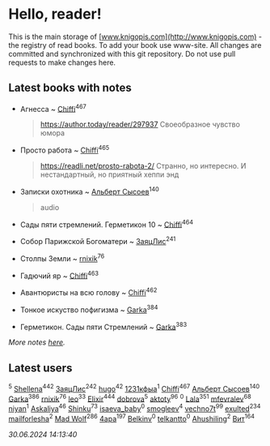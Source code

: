 # Hello, reader!
This is the main storage of [www.knigopis.com](http://www.knigopis.com) - the registry of read books.
To add your book use www-site. All changes are committed and synchronized with this git repository.
Do not use pull requests to make changes here.


## Latest books with notes
* Агнесса ~ [Chiffi](users/105/105831994080785626680-google)<sup>467</sup>
    > https://author.today/reader/297937
    > Своеобразное чувство юмора

* Просто работа ~ [Chiffi](users/105/105831994080785626680-google)<sup>465</sup>
    > https://readli.net/prosto-rabota-2/
    > Странно, но интересно. И нестандартный, но приятный хеппи энд

* Записки охотника ~ [Альберт Сысоев](users/474/47446642-vkontakte)<sup>140</sup>
    > audio

* Сады пяти стремлений. Герметикон 10 ~ [Chiffi](users/105/105831994080785626680-google)<sup>464</sup>

* Собор Парижской Богоматери ~ [ЗаяцЛис](users/112/112388384595246311466-google)<sup>241</sup>

* Столпы Земли ~ [rnixik](users/116/116191270391964650818-google)<sup>76</sup>

* Гадючий яр ~ [Chiffi](users/105/105831994080785626680-google)<sup>463</sup>

* Авантюристы на всю голову ~ [Chiffi](users/105/105831994080785626680-google)<sup>462</sup>

* Тонкое искуство пофигизма ~ [Garka](users/115/115753719718250012620-google)<sup>384</sup>

* Герметикон. Сады пяти Стремлений ~ [Garka](users/115/115753719718250012620-google)<sup>383</sup>


_More notes [here](latest_books_with_notes.md)._


## Latest users
[](users/115/115095777313809768381-google)<sup>5</sup> 
[Shellena](users/134/13413591548892934957-mailru)<sup>442</sup> 
[ЗаяцЛис](users/112/112388384595246311466-google)<sup>242</sup> 
[hugo](users/105/105063533945004840111-google)<sup>42</sup> 
[1231кфыа](users/692/692142137-vkontakte)<sup>1</sup> 
[Chiffi](users/105/105831994080785626680-google)<sup>467</sup> 
[Альберт Сысоев](users/474/47446642-vkontakte)<sup>140</sup> 
[Garka](users/115/115753719718250012620-google)<sup>386</sup> 
[rnixik](users/116/116191270391964650818-google)<sup>76</sup> 
[leo](users/106/106915386474260202605-google)<sup>33</sup> 
[Elixir](users/115/115826717712507836033-google)<sup>444</sup> 
[dobrova](users/606/6069210-vkontakte)<sup>5</sup> 
[aktoty](users/275/275766107-vkontakte)<sup>96</sup> 
[](users/358/358594589-vkontakte)<sup>0</sup> 
[Lala](users/761/76187635-vkontakte)<sup>351</sup> 
[mfevralev](users/140/140966150-vkontakte)<sup>68</sup> 
[niyan](users/110/110517883439678622021-google)<sup>1</sup> 
[Askaliya](users/326/326783541-vkontakte)<sup>46</sup> 
[Shinku](users/109/109176126475581739292-google)<sup>73</sup> 
[isaeva_baby](users/109/109089966297718972425-google)<sup>0</sup> 
[smogleev](users/267/267805152-yandex)<sup>4</sup> 
[vechno7t](users/102/102483077884312127500-google)<sup>99</sup> 
[exulted](users/100/100599204551896265722-google)<sup>234</sup> 
[mailforlesha](users/836/836484549-yandex)<sup>2</sup> 
[Mad Wolf](users/947/94738840-vkontakte)<sup>286</sup> 
[4apa](users/117/117392596378069249667-google)<sup>197</sup> 
[Belkinv](users/117/117655821011958723100-google)<sup>0</sup> 
[telkantto](users/105/105132765868492364316-google)<sup>0</sup> 
[Ahushiling](users/116/116407812532669338806-google)<sup>2</sup> 
[Вит](users/300/300273923-vkontakte)<sup>164</sup> 


_30.06.2024 14:13:40_
